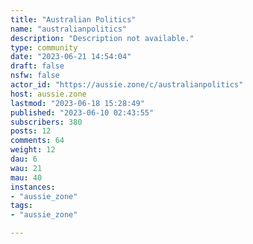 ```yaml
---
title: "Australian Politics" 
name: "australianpolitics"
description: "Description not available."
type: community
date: "2023-06-21 14:54:04"
draft: false
nsfw: false
actor_id: "https://aussie.zone/c/australianpolitics"
host: aussie.zone
lastmod: "2023-06-18 15:28:49"
published: "2023-06-10 02:43:55"
subscribers: 380
posts: 12
comments: 64
weight: 12
dau: 6
wau: 21
mau: 40
instances:
- "aussie_zone"
tags: 
- "aussie_zone"

---
```

